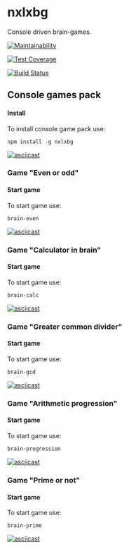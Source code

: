 # nxlxbg
Console driven brain-games.

[![Maintainability](https://api.codeclimate.com/v1/badges/17767d3b8fce12aa19b7/maintainability)](https://codeclimate.com/github/Nxlx/project-lvl1-s388/maintainability)

[![Test Coverage](https://api.codeclimate.com/v1/badges/17767d3b8fce12aa19b7/test_coverage)](https://codeclimate.com/github/Nxlx/project-lvl1-s388/test_coverage)

[![Build Status](https://travis-ci.org/Nxlx/project-lvl1-s388.svg?branch=master)](https://travis-ci.org/Nxlx/project-lvl1-s388)

## Console games pack

#### Install 
To install console game pack use:
```
npm install -g nxlxbg
```
[![asciicast](https://asciinema.org/a/215775.svg)](https://asciinema.org/a/215775)

### Game "Even or odd"
#### Start game
To start game use:
```
brain-even
``` 
[![asciicast](https://asciinema.org/a/215781.svg)](https://asciinema.org/a/215781)

### Game "Calculator in brain"
#### Start game
To start game use:
```
brain-calc
``` 
[![asciicast](https://asciinema.org/a/215780.svg)](https://asciinema.org/a/215780)

### Game "Greater common divider"
#### Start game
To start game use:
```
brain-gcd
``` 
[![asciicast](https://asciinema.org/a/215779.svg)](https://asciinema.org/a/215779)

### Game "Arithmetic progression"
#### Start game
To start game use:
```
brain-progression
``` 
[![asciicast](https://asciinema.org/a/215778.svg)](https://asciinema.org/a/215778)

### Game "Prime or not"
#### Start game
To start game use:
```
brain-prime
``` 
[![asciicast](https://asciinema.org/a/215776.svg)](https://asciinema.org/a/215776)